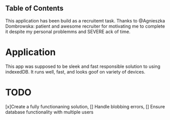 ## Table of Contents

This application has been build as a recruitemt task. Thanks to @Agnieszka Dombrowska: patient and awesome recruiter for motivating me to complete it despite my personal problemms and SEVERE ack of time.

# Application

This app was supposed to be sleek and fast responsible solution to using indexedDB. It runs well, fast, and looks goof on variety of devices.

# TODO
[x]Create a fully functionaning solution,
[] Handle blobbing errors,
[] Ensure database functionality with multiple users 